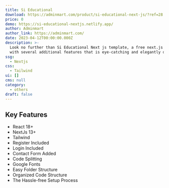 ```yaml
---
title: Si Educational
download: https://adminmart.com/product/si-educational-next-js/?ref=28
price: 0
demo: https://si-educational-nextjs.netlify.app/
author: Adminmart
author_link: https://adminmart.com/
date: 2023-04-12T00:00:00.000Z
description: >-
  Look no further than Si Educational Next js template, a free next.js template
  with several additional features that is eye-catching and elegantly designed.
ssg:
  - Nextjs
css:
  - Tailwind
ui: []
cms: null
category:
  - others
draft: false
---
```

## Key Features

- React 18+
- NextJs 13+
- Tailwind
- Register Included
- Login Included
- Contact Form Added
- Code Splitting
- Google Fonts
- Easy Folder Structure
- Organized Code Structure
- The Hassle-free Setup Process
